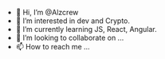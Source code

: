 - 👋 Hi, I’m @Alzcrew
- 👀 I’m interested in dev and Crypto.
- 🌱 I’m currently learning JS, React, Angular.
- 💞️ I’m looking to collaborate on ...
- 📫 How to reach me ...

<!---
Alzcrew/Alzcrew is a ✨ special ✨ repository because its `README.md` (this file) appears on your GitHub profile.
You can click the Preview link to take a look at your changes.
--->
